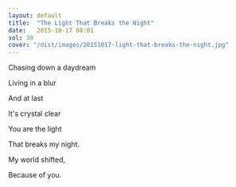 ```yaml
---
layout: default
title:  "The Light That Breaks the Night"
date:   2015-10-17 08:01
sol: 30
cover: "/dist/images/20151017-light-that-breaks-the-night.jpg"
---
```

Chasing down a daydream

Living in a blur

And at last

It's crystal clear

You are the light

That breaks my night.

My world shifted,

Because of you.
